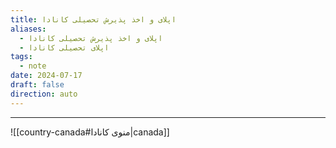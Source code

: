```yaml
---
title: اپلای و اخذ پذیرش تحصیلی کانادا
aliases:
  - اپلای و اخذ پذیرش تحصیلی کانادا
  - اپلای تحصیلی کانادا
tags:
  - note
date: 2024-07-17
draft: false
direction: auto
---
```







---

![[country-canada#منوی کانادا|canada]]



